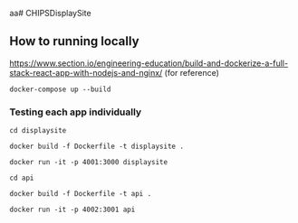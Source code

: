 aa# CHIPSDisplaySite

## How to running locally
https://www.section.io/engineering-education/build-and-dockerize-a-full-stack-react-app-with-nodejs-and-nginx/ (for reference)

`docker-compose up --build`


### Testing each app individually

`cd displaysite`

`docker build -f Dockerfile -t displaysite .`

`docker run -it -p 4001:3000 displaysite`

`cd api`

`docker build -f Dockerfile -t api .`

`docker run -it -p 4002:3001 api`
